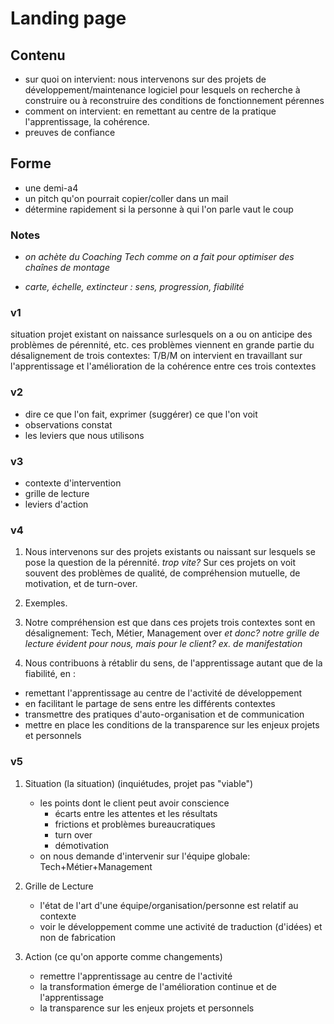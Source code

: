 # Landing page

## Contenu
- sur quoi on intervient: nous intervenons sur des projets de développement/maintenance logiciel pour lesquels on recherche à construire ou à reconstruire des conditions de fonctionnement pérennes 
- comment on intervient: en remettant au centre de la pratique l'apprentissage, la cohérence.
- preuves de confiance

## Forme

- une demi-a4
- un pitch qu'on pourrait copier/coller dans un mail
- détermine rapidement si la personne à qui l'on parle vaut le coup


### Notes

* *on achète du Coaching Tech comme on a fait pour optimiser des chaînes de montage*

* *carte, échelle, extincteur : sens, progression, fiabilité*


### v1
 situation projet existant on naissance surlesquels on a ou on anticipe des problèmes de pérennité, etc.
 ces problèmes viennent en grande partie du désalignement de trois contextes: T/B/M
 on intervient en travaillant sur l'apprentissage et l'amélioration de la cohérence entre ces trois contextes

### v2
- dire ce que l'on fait, exprimer (suggérer) ce que l'on voit
- observations constat
- les leviers que nous utilisons

### v3
- contexte d'intervention
- grille de lecture
- leviers d'action

### v4
1. Nous intervenons sur des projets existants ou naissant sur lesquels se pose la question de la pérennité. *trop vite?* Sur ces projets on voit souvent des problèmes de qualité, de compréhension mutuelle, de motivation, et de turn-over.

2. Exemples.


2. Notre compréhension est que dans ces projets trois contextes sont en désalignement: Tech, Métier, Management over 
*et donc?* *notre grille de lecture* *évident pour nous, mais pour le client?* *ex. de manifestation*

3. Nous contribuons à rétablir du sens, de l'apprentissage autant que de la fiabilité, en :
  - remettant l'apprentissage au centre de l'activité de développement
  - en facilitant le partage de sens entre les différents contextes
  - transmettre des pratiques d'auto-organisation et de communication
  - mettre en place les conditions de la transparence sur les enjeux projets et personnels



### v5
1. Situation (la situation)  (inquiétudes, projet pas "viable")
    - les points dont le client peut avoir conscience
        - écarts entre les attentes et les résultats
        - frictions et problèmes bureaucratiques
        - turn over
        - démotivation
    - on nous demande d'intervenir sur l'équipe globale: Tech+Métier+Management

2. Grille de Lecture
    - l'état de l'art d'une équipe/organisation/personne est relatif au contexte
    - voir le développement comme une activité de traduction (d'idées) et non de fabrication

3. Action (ce qu'on apporte comme changements)
    - remettre l'apprentissage au centre de l'activité
    - la transformation émerge de l'amélioration continue et de l'apprentissage
    - la transparence sur les enjeux projets et personnels


